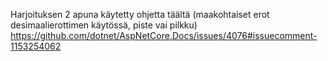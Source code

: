 Harjoituksen 2 apuna käytetty ohjetta täältä (maakohtaiset erot desimaalierottimen käytössä, piste vai pilkku) https://github.com/dotnet/AspNetCore.Docs/issues/4076#issuecomment-1153254062
